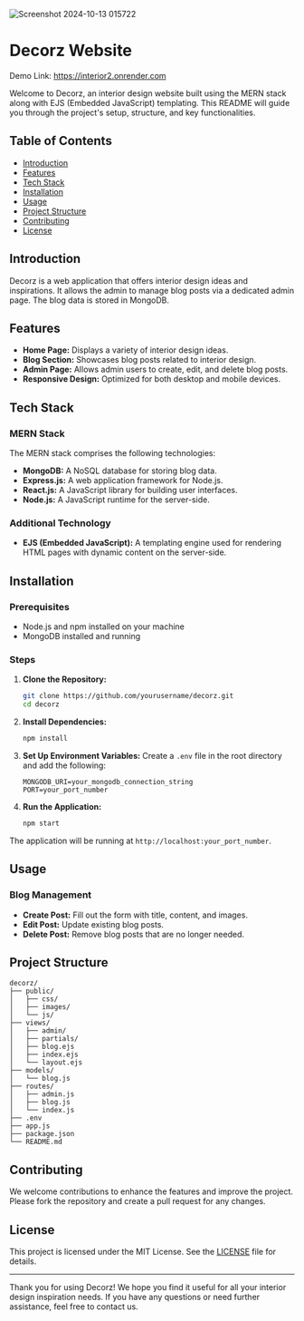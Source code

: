 ![Screenshot 2024-10-13 015722](https://github.com/user-attachments/assets/29bfc6a1-54e9-4a12-b39b-0bbf35cc5f04)

# Decorz Website
Demo Link: https://interior2.onrender.com

Welcome to Decorz, an interior design website built using the MERN stack along with EJS (Embedded JavaScript) templating. This README will guide you through the project's setup, structure, and key functionalities.

## Table of Contents

- [Introduction](#introduction)
- [Features](#features)
- [Tech Stack](#tech-stack)
- [Installation](#installation)
- [Usage](#usage)
- [Project Structure](#project-structure)
- [Contributing](#contributing)
- [License](#license)

## Introduction

Decorz is a web application that offers interior design ideas and inspirations. It allows the admin to manage blog posts via a dedicated admin page. The blog data is stored in MongoDB.

## Features

- **Home Page:** Displays a variety of interior design ideas.
- **Blog Section:** Showcases blog posts related to interior design.
- **Admin Page:** Allows admin users to create, edit, and delete blog posts.
- **Responsive Design:** Optimized for both desktop and mobile devices.

## Tech Stack

### MERN Stack
The MERN stack comprises the following technologies:
- **MongoDB:** A NoSQL database for storing blog data.
- **Express.js:** A web application framework for Node.js.
- **React.js:** A JavaScript library for building user interfaces.
- **Node.js:** A JavaScript runtime for the server-side.

### Additional Technology
- **EJS (Embedded JavaScript):** A templating engine used for rendering HTML pages with dynamic content on the server-side.

## Installation

### Prerequisites
- Node.js and npm installed on your machine
- MongoDB installed and running

### Steps
1. **Clone the Repository:**
   ```sh
   git clone https://github.com/yourusername/decorz.git
   cd decorz
   ```

2. **Install Dependencies:**
   ```sh
   npm install
   ```

3. **Set Up Environment Variables:**
   Create a `.env` file in the root directory and add the following:
   ```env
   MONGODB_URI=your_mongodb_connection_string
   PORT=your_port_number
   ```

4. **Run the Application:**
   ```sh
   npm start
   ```

The application will be running at `http://localhost:your_port_number`.

## Usage

### Blog Management
- **Create Post:** Fill out the form with title, content, and images.
- **Edit Post:** Update existing blog posts.
- **Delete Post:** Remove blog posts that are no longer needed.

## Project Structure

```plaintext
decorz/
├── public/
│   ├── css/
│   ├── images/
│   └── js/
├── views/
│   ├── admin/
│   ├── partials/
│   ├── blog.ejs
│   ├── index.ejs
│   └── layout.ejs
├── models/
│   └── blog.js
├── routes/
│   ├── admin.js
│   ├── blog.js
│   └── index.js
├── .env
├── app.js
├── package.json
└── README.md
```

## Contributing

We welcome contributions to enhance the features and improve the project. Please fork the repository and create a pull request for any changes.

## License

This project is licensed under the MIT License. See the [LICENSE](LICENSE) file for details.

---

Thank you for using Decorz! We hope you find it useful for all your interior design inspiration needs. If you have any questions or need further assistance, feel free to contact us.
